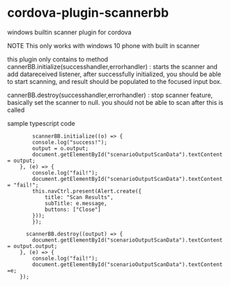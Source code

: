 # cordova-plugin-scannerbb
windows builtin scanner plugin for cordova

NOTE
This only works with windows 10 phone with built in scanner

this plugin only contains to method
cannerBB.initialize(successhandler,errorhandler)  : starts the scanner and add datareceived listener, after successfully initialized, you should be able to start scanning, and result should be populated to the focused input box.

cannerBB.destroy(successhandler,errorhandler) : stop scanner feature, basically set the scanner to null. you should not be able to scan after this is called

sample typescript code

            scannerBB.initialize((o) => {
            console.log("success!");
            output = o.output;
            document.getElementById("scenarioOutputScanData").textContent = output;
        }, (e) => {
            console.log("fail!");
            document.getElementById("scenarioOutputScanData").textContent = "fail!";
            this.navCtrl.present(Alert.create({
                title: "Scan Results",
                subTitle: e.message,
                buttons: ["Close"]
            }));
            });
            
          scannerBB.destroy((output) => {
            document.getElementById("scenarioOutputScanData").textContent = output.output;
        }, (e) => {
            console.log("fail!");
            document.getElementById("scenarioOutputScanData").textContent =e;
        });
